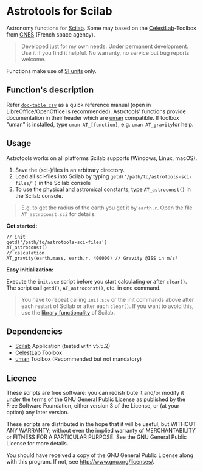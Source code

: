 # Astrotools for Scilab

Astronomy functions for [Scilab](http://www.scilab.org/). Some may based on the [CelestLab](https://atoms.scilab.org/toolboxes/celestlab/)-Toolbox from [CNES](https://cnes.fr/en) (French space agency).

> Developed just for my own needs. Under permanent development. Use it if you find it helpful. No warranty, no service but bug reports welcome.

Functions make use of [SI units](https://en.wikipedia.org/wiki/International_System_of_Units "") only.

## Function's description

Refer [`doc-table.csv`](https://github.com/haniibrahim/scilab-astrotools/blob/master/doc-table.csv "") as a quick reference manual (open in LibreOffice/OpenOffice is recommended). 
Astrotools' functions provide documentation in their header which are [uman](https://atoms.scilab.org/toolboxes/uman/2.1) compatible. If toolbox "uman" is installed, type `uman AT_[function]`, e.g. `uman AT_gravity`for help.

## Usage

Astrotools works on all platforms Scilab supports (Windows, Linux, macOS).

 1. Save the (sci-)files in an arbitrary directory. 
 2. Load all sci-files into Scilab by typing  `getd('/path/to/astrotools-sci-files/')` in the Scilab console
 3. To use the physical and astromical constants, type `AT_astroconst()` in the Scilab console. 

>E.g. to get the radius of the earth you get it by `earth.r`. Open the file `AT_astroconst.sci` for details.

**Get started:**

```
// init
getd('/path/to/astrotools-sci-files')
AT_astroconst()
// calculation
AT_gravity(earth.mass, earth.r, 400000) // Gravity @ISS in m/s²
```

**Easy initialization:**

Execute the `init.sce` script before you start calculating or after `clear()`. The script call `getd()`, `AT_astroconst()`, etc. in one command.

>You have to repeat calling `init.sce` or the init commands above after each restart of Scilab or after each `clear()`. If you want to avoid this, use the [library functionality](https://help.scilab.org/doc/5.3.3/en_US/lib.html "") of Scilab.

## Dependencies

* [Scilab](http://www.scilab.org/) Application (tested with v5.5.2) 
* [CelestLab](https://atoms.scilab.org/toolboxes/celestlab/) Toolbox
* [uman](https://atoms.scilab.org/toolboxes/uman/2.1)  Toolbox (Recommended but not mandatory)

## Licence

These scripts are free software: you can redistribute it and/or modify it under the terms of the GNU General Public License as published by the Free Software Foundation, either version 3 of the License, or (at your option) any later version.

These scripts are distributed in the hope that it will be useful, but WITHOUT ANY WARRANTY; without even the implied warranty of MERCHANTABILITY or FITNESS FOR A PARTICULAR PURPOSE. See the GNU General Public License for more details.

You should have received a copy of the GNU General Public License along with this program. If not, see http://www.gnu.org/licenses/.
